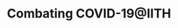 ---
layout: post
issue: Issue 2, April 2020 
title: Combating COVID-19@IITH
event_date: 01-04-2020
categories: newsletter
img: issue2.jpeg
link: Kiriith-2nd-Issue.pdf
---